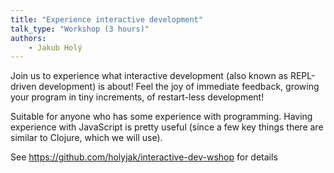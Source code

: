 ```yaml
---
title: "Experience interactive development"
talk_type: "Workshop (3 hours)"
authors:
    - Jakub Holý
---
```

Join us to experience what interactive development (also known as REPL-driven development) is about! Feel the joy of immediate feedback, growing your program in tiny increments, of restart-less development!

Suitable for anyone who has some experience with programming. Having experience with JavaScript is pretty useful (since a few key things there are similar to Clojure, which we will use).

See https://github.com/holyjak/interactive-dev-wshop for details
